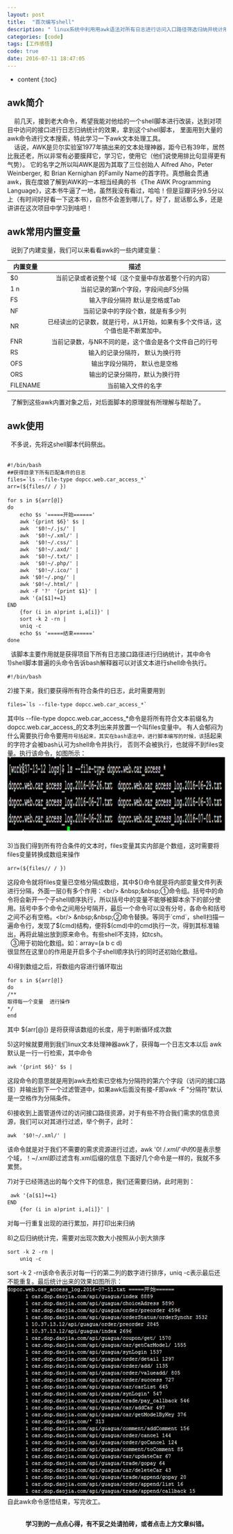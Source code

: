 ```yaml
---
layout: post
title:  "首次编写shell"
description: " linux系统中利用用awk语法对所有日志进行访问入口路径筛选归纳并统计用于项目分析"
categories: [code]
tags: [工作感悟]
code: true
date: 2016-07-11 18:47:05
---
```


* content
{:toc}

## awk简介
  &nbsp;&nbsp;&nbsp;&nbsp;前几天，接到老大命令，希望我能对他给的一个shell脚本进行改装，达到对项目中访问的接口进行日志归纳统计的效果，拿到这个shell脚本，
里面用到大量的awk命令进行文本搜索，特此学习一下awk文本处理工具。<br/>
  &nbsp;&nbsp;&nbsp;&nbsp;话说，AWK是贝尔实验室1977年搞出来的文本处理神器，距今已有39年，居然比我还老，所以非常有必要膜拜它，学习它，使用它（他们说使用排比句显得更有气势）。
它的名字之所以叫AWK是因为其取了三位创始人 Alfred Aho，Peter Weinberger, 和 Brian Kernighan 的Family Name的首字符。真想融会贯通awk，我在度娘了解到AWK的一本相当经典的书
《The AWK Programming Language》，这本书牛逼了一地，虽然我没有看过，哈哈！但是豆瓣评分9.5分以上（有时间好好看一下这本书），自然不会差到哪儿了。好了，屁话那么多，还是讲讲在这次项目中学习到啥吧！

## awk常用内置变量
  &nbsp;&nbsp;说到了内建变量，我们可以来看看awk的一些内建变量：<br/>

| 内置变量        | 描述                                                                         |
| --------------- |:---------------------------------------------------------------------------: | 
| $0              | 当前记录或者说整个域（这个变量中存放着整个行的内容）                         | 
| $1~$n           | 当前记录的第n个字段，字段间由FS分隔                                          |   
| FS              | 输入字段分隔符 默认是空格或Tab                                               |    
| NF              | 当前记录中的字段个数，就是有多少列                                           | 
| NR              | 已经读出的记录数，就是行号，从1开始，如果有多个文件话，这个值也是不断累加中。| 
| FNR             | 当前记录数，与NR不同的是，这个值会是各个文件自己的行号                       | 
| RS              | 输入的记录分隔符， 默认为换行符                                              | 
| OFS             | 输出字段分隔符， 默认也是空格                                                | 
| ORS             | 输出的记录分隔符，默认为换行符                                               | 
| FILENAME        | 当前输入文件的名字                                                           | 

  &nbsp;&nbsp;了解到这些awk内置对象之后，对后面脚本的原理就有所理解与帮助了。<br/>

## awk使用
  &nbsp;&nbsp;不多说，先将这shell脚本代码祭出。

```

#!/bin/bash
##获得目录下所有匹配条件的日志
files=`ls --file-type dopcc.web.car_access_*`
arr=(${files// / })  
  
for s in ${arr[@]}  
do  
    echo $s '=====开始======'
    awk '{print $6}' $s |
    awk  '$0!~/.js/' |
    awk  '$0!~/.xml/' |
    awk  '$0!~/.css/' |
    awk  '$0!~/.axd/' |
    awk  '$0!~/.txt/' |
    awk  '$0!~/.php/' |
    awk  '$0!~/.ico/' |
    awk '$0!~/.png/' |
    awk '$0!~/.html/' |
    awk -F '?' '{print $1}' |
    awk '{a[$1]+=1}
END
    {for (i in a)print i,a[i]}' |
    sort -k 2 -rn |
    uniq -c
    echo $s '=====结束======'
done 

```

  &nbsp;&nbsp;该脚本主要作用就是获得项目下所有日志接口路径进行归纳统计，其中命令<br/>
  1)shell脚本普遍的头命令告诉bash解释器可以对该文本进行shell命令执行。

```
#!/bin/bash
```
  2)接下来，我们要获得所有符合条件的日志，此时需要用到

```
files=`ls --file-type dopcc.web.car_access_*`
```
其中ls --file-type dopcc.web.car_access_*命令是将所有符合文本前缀名为dopcc.web.car_access_的文本列出来并放置一个叫files变量中。
有人会郁闷为什么需要执行命令要用``符号括起来，其实在bash语法中，进行脚本编写的时候，该``括起来的字符才会被bash认可为shell命令并执行，
否则不会被执行，也就得不到files变量。执行该命令，如图所示：<br/>![shell命令-1](/img/shell-01.png)<br/>

  3)当我们得到所有符合条件的文本时，files变量其实内部是个数组，这时需要将files变量转换成数组来操作

```
arr=(${files// / }) 
```
这段命令就将files变量已空格分隔成数组，其中${}命令就是将内部变量文件列表进行分隔，外面一层()有多个作用：<br/>
  &nbsp;&nbsp;①命令组。括号中的命令将会新开一个子shell顺序执行，所以括号中的变量不能够被脚本余下的部分使用。括号中多个命令之间用分号隔开，最后一个命令可以没有分号，各命令和括号之间不必有空格。<br/>
  &nbsp;&nbsp;②命令替换。等同于`cmd`，shell扫描一遍命令行，发现了$(cmd)结构，便将$(cmd)中的cmd执行一次，得到其标准输出，再将此输出放到原来命令。有些shell不支持，如tcsh。<br/>
  &nbsp;&nbsp;③用于初始化数组。如：array=(a b c d)<br/>
很显然在这里()的作用是开启多个子shell顺序执行的同时还初始化数组。<br/>
 
  4)得到数组之后，将数组内容进行循环取出

```
for s in ${arr[@]} 
do
/**
取得每一个变量  进行操作
*/
end
```

其中 ${arr[@]} 是将获得该数组的长度，用于判断循环成次数<br/>

  5)这时候就要用到我们linux文本处理神器awk了，获得每一个日志文本以后 awk默认是一行一行检索，其中命令

```
awk '{print $6}' $s |
```
这段命令的意思就是用到awk去检索已空格为分隔符的第六个字段（访问的接口路径）并输出到下一个过滤管道中，如果awk后面没有接-F即awk -F "分隔符"默认是一空格作为分隔条件。<br/>

  6)接收到上面管道传过的访问接口路径资源，对于有些不符合我们需求的信息资源，我们可以对其进行过滤，举个例子，此时：

```
awk  '$0!~/.xml/' |
```
该命令就是对于我们不需要的需求资源进行过滤，awk  '$0!~/.xml/'中的$0是表示整个域，！~/.xml即过滤含有.xml后缀的信息  下面好几个命令是一样的，我就不多累赘。<br/>
  
  7)对于已经筛选出的每个文件下的信息，我们还需要归纳，此时用到：

```
 awk '{a[$1]+=1}
END
    {for (i in a)print i,a[i]}' |
```
 对每一行重复出现的进行累加，并打印出来归纳<br/>

  8)之后归纳统计完，需要对出现次数大小按照从小到大排序

```
sort -k 2 -rn |
    uniq -c
```
sort -k 2 -rn该命令表示对每一行的第二列的数字进行排序，uniq -c表示最后还不能重复。最后统计出来的效果如图所示：<br/>
![shell命令-2](/img/shell-02.png)<br/>
自此awk命令感悟结束，写完收工。



<br/>
<center><b>学习到的一点点心得，有不妥之处请拍砖，或者点击上方文章纠错。</b></center>
  